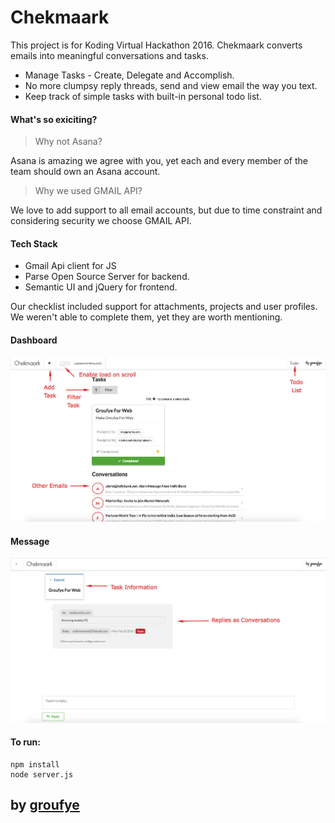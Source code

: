 # Chekmaark
This project is for Koding Virtual Hackathon 2016. Chekmaark converts emails into meaningful conversations and tasks.

  - Manage Tasks - Create, Delegate and Accomplish.
  - No more clumpsy reply threads, send and view email the way you text.
  - Keep track of simple tasks with built-in personal todo list.

#### What's so exiciting?

> Why not Asana?

Asana is amazing we agree with you, yet each and every member of the team should own an Asana account.

> Why we used GMAIL API?

We love to add support to all email accounts, but due to time constraint and considering security we choose GMAIL API.

#### Tech Stack

 - Gmail Api client for JS
 - Parse Open Source Server for backend.
 - Semantic UI and jQuery for frontend.

Our checklist included support for attachments, projects and user profiles. We weren't able to complete them, yet they are worth mentioning.

#### Dashboard
![Dashboard Screenshot](https://raw.githubusercontent.com/mailmevenkat/chekmaark/master/public/images/screenshot-1.jpg)

#### Message
![Message Screenshot](https://raw.githubusercontent.com/mailmevenkat/chekmaark/master/public/images/screenshot-2.jpg)

#### To run:
```
npm install
node server.js
```
## by [groufye](http://groufye.com)
